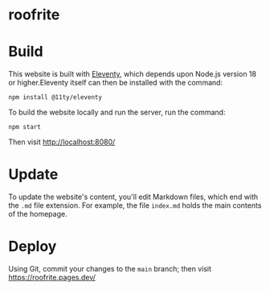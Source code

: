 # roofrite

# Build

This website is built with [Eleventy](https://www.11ty.dev/docs/), which depends upon Node.js version 18 or higher.Eleventy itself can then be installed with the command:
```
npm install @11ty/eleventy
```

To build the website locally and run the server, run the command:
```
npm start
```
Then visit <http://localhost:8080/>

# Update

To update the website's content, you'll edit Markdown files, which end with the `.md` file extension. For example, the file `index.md` holds the main contents of the homepage.

# Deploy

Using Git, commit your changes to the `main` branch; then visit <https://roofrite.pages.dev/>
